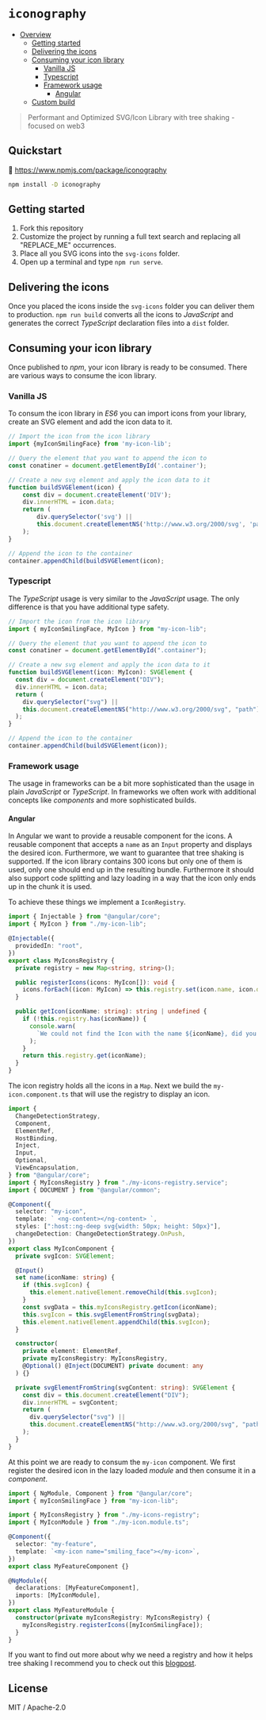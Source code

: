 #  `iconography`

<!-- START doctoc generated TOC please keep comment here to allow auto update -->
<!-- DON'T EDIT THIS SECTION, INSTEAD RE-RUN doctoc TO UPDATE -->

- [Overview](#svg-icon-library-starter)
  - [Getting started](#getting-started)
  - [Delivering the icons](#delivering-the-icons)
  - [Consuming your icon library](#consuming-your-icon-library)
    - [Vanilla JS](#vanilla-js)
    - [Typescript](#typescript)
    - [Framework usage](#framework-usage)
      - [Angular](#angular)
  - [Custom build](#custom-build)

<!-- END doctoc generated TOC please keep comment here to allow auto update -->

> Performant and Optimized SVG/Icon Library with tree shaking - focused on web3 


## Quickstart

🔗 https://www.npmjs.com/package/iconography

```bash
npm install -D iconography
```

## Getting started

1. Fork this repository
2. Customize the project by running a full text search and replacing all "REPLACE_ME" occurrences.
3. Place all you SVG icons into the `svg-icons` folder.
4. Open up a terminal and type `npm run serve`.

## Delivering the icons

Once you placed the icons inside the `svg-icons` folder you can deliver them to production. `npm run build` converts all the icons to _JavaScript_ and generates the correct _TypeScript_ declaration files into a `dist` folder.

## Consuming your icon library

Once published to _npm_, your icon library is ready to be consumed. There are various ways to consume the icon library.

### Vanilla JS

To consum the icon library in _ES6_ you can import icons from your library, create an SVG element and add the icon data to it.

```javascript
// Import the icon from the icon library
import {myIconSmilingFace} from 'my-icon-lib';

// Query the element that you want to append the icon to
const conatiner = document.getElementById('.container');

// Create a new svg element and apply the icon data to it
function buildSVGElement(icon) {
    const div = document.createElement('DIV');
    div.innerHTML = icon.data;
    return (
        div.querySelector('svg') ||
        this.document.createElementNS('http://www.w3.org/2000/svg', 'path')
    );
}

// Append the icon to the container
container.appendChild(buildSVGElement(icon);
```

### Typescript

The _TypeScript_ usage is very similar to the _JavaScript_ usage. The only difference is that you have additional type safety.

```typescript
// Import the icon from the icon library
import { myIconSmilingFace, MyIcon } from "my-icon-lib";

// Query the element that you want to append the icon to
const conatiner = document.getElementById(".container");

// Create a new svg element and apply the icon data to it
function buildSVGElement(icon: MyIcon): SVGElement {
  const div = document.createElement("DIV");
  div.innerHTML = icon.data;
  return (
    div.querySelector("svg") ||
    this.document.createElementNS("http://www.w3.org/2000/svg", "path")
  );
}

// Append the icon to the container
container.appendChild(buildSVGElement(icon));
```

### Framework usage

The usage in frameworks can be a bit more sophisticated than the usage in plain _JavaScript_ or _TypeScript_. In frameworks we often work with additional concepts like _components_ and more sophisticated builds.

#### Angular

In Angular we want to provide a reusable component for the icons. A reusable component that accepts a `name` as an `Input` property and displays the desired icon. Furthermore, we want to guarantee that tree shaking is supported. If the icon library contains 300 icons but only one of them is used, only one should end up in the resulting bundle. Furthermore it should also support code splitting and lazy loading in a way that the icon only ends up in the chunk it is used.

To achieve these things we implement a `IconRegistry`.

```typescript
import { Injectable } from "@angular/core";
import { MyIcon } from "./my-icon-lib";

@Injectable({
  providedIn: "root",
})
export class MyIconsRegistry {
  private registry = new Map<string, string>();

  public registerIcons(icons: MyIcon[]): void {
    icons.forEach((icon: MyIcon) => this.registry.set(icon.name, icon.data));
  }

  public getIcon(iconName: string): string | undefined {
    if (!this.registry.has(iconName)) {
      console.warn(
        `We could not find the Icon with the name ${iconName}, did you add it to the Icon registry?`
      );
    }
    return this.registry.get(iconName);
  }
}
```

The icon registry holds all the icons in a `Map`. Next we build the `my-icon.component.ts` that will use the registry to display an icon.

```typescript
import {
  ChangeDetectionStrategy,
  Component,
  ElementRef,
  HostBinding,
  Inject,
  Input,
  Optional,
  ViewEncapsulation,
} from "@angular/core";
import { MyIconsRegistry } from "./my-icons-registry.service";
import { DOCUMENT } from "@angular/common";

@Component({
  selector: "my-icon",
  template: ` <ng-content></ng-content> `,
  styles: [":host::ng-deep svg{width: 50px; height: 50px}"],
  changeDetection: ChangeDetectionStrategy.OnPush,
})
export class MyIconComponent {
  private svgIcon: SVGElement;

  @Input()
  set name(iconName: string) {
    if (this.svgIcon) {
      this.element.nativeElement.removeChild(this.svgIcon);
    }
    const svgData = this.myIconsRegistry.getIcon(iconName);
    this.svgIcon = this.svgElementFromString(svgData);
    this.element.nativeElement.appendChild(this.svgIcon);
  }

  constructor(
    private element: ElementRef,
    private myIconsRegistry: MyIconsRegistry,
    @Optional() @Inject(DOCUMENT) private document: any
  ) {}

  private svgElementFromString(svgContent: string): SVGElement {
    const div = this.document.createElement("DIV");
    div.innerHTML = svgContent;
    return (
      div.querySelector("svg") ||
      this.document.createElementNS("http://www.w3.org/2000/svg", "path")
    );
  }
}
```

At this point we are ready to consum the `my-icon` component. We first register the desired icon in the lazy loaded _module_ and then consume it in a _component_.

```typescript
import { NgModule, Component } from "@angular/core";
import { myIconSmilingFace } from "my-icon-lib";

import { MyIconsRegistry } from "./my-icons-registry";
import { MyIconModule } from "./my-icon.module.ts";

@Component({
  selector: "my-feature",
  template: `<my-icon name="smiling_face"></my-icon>`,
})
export class MyFeatureComponent {}

@NgModule({
  declarations: [MyFeatureComponent],
  imports: [MyIconModule],
})
export class MyFeatureModule {
  constructor(private myIconsRegistry: MyIconsRegistry) {
    myIconsRegistry.registerIcons([myIconSmilingFace]);
  }
}
```

If you want to find out more about why we need a registry and how it helps tree shaking I recommend you to check out this [blogpost](https://medium.com/angular-in-depth/how-to-create-an-icon-library-in-angular-4f8863d95a).

## License

MIT / Apache-2.0
